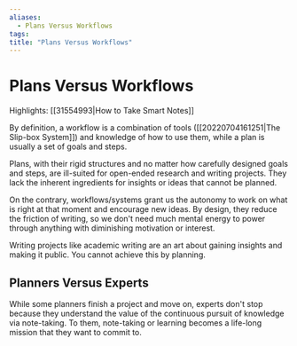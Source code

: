 ```yaml
---
aliases:
  - Plans Versus Workflows
tags:
title: "Plans Versus Workflows"
---
```


# Plans Versus Workflows

Highlights: [[31554993|How to Take Smart Notes]]

By definition, a workflow is a combination of tools ([[20220704161251|The Slip-box System]]) and knowledge of how to use them, while a plan is usually a set of goals and steps.

Plans, with their rigid structures and no matter how carefully designed goals and steps, are ill-suited for open-ended research and writing projects. They lack the inherent ingredients for insights or ideas that cannot be planned.

On the contrary, workflows/systems grant us the autonomy to work on what is right at that moment and encourage new ideas. By design, they reduce the friction of writing, so we don't need much mental energy to power through anything with diminishing motivation or interest.

Writing projects like academic writing are an art about gaining insights and making it public. You cannot achieve this by planning.

## Planners Versus Experts

While some planners finish a project and move on, experts don't stop because they understand the value of the continuous pursuit of knowledge via note-taking. To them, note-taking or learning becomes a life-long mission that they want to commit to.